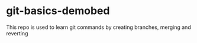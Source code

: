 # git-basics-demobed
This repo is used to learn git commands by creating branches, merging and reverting
